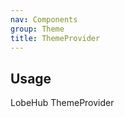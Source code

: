 ```yaml
---
nav: Components
group: Theme
title: ThemeProvider
---
```


## Usage

LobeHub ThemeProvider

<API></API>

